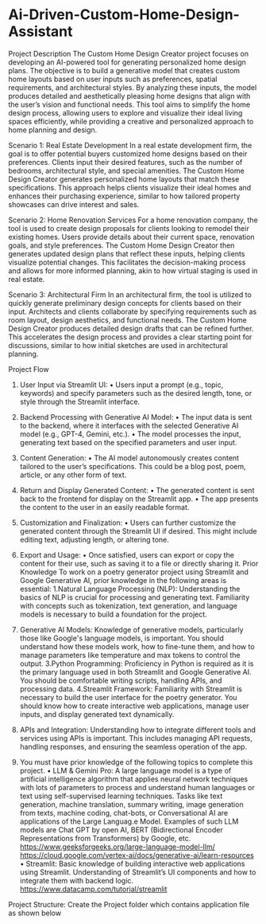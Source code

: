 # Ai-Driven-Custom-Home-Design-Assistant

Project Description
The Custom Home Design Creator project focuses on developing an AI-powered tool for generating personalized home design plans. The objective is to build a generative model that creates custom home layouts based on user inputs such as preferences, spatial requirements, and architectural styles. By analyzing these inputs, the model produces detailed and aesthetically pleasing home designs that align with the user’s vision and functional needs. This tool aims to simplify the home design process, allowing users to explore and visualize their ideal living spaces efficiently, while providing a creative and personalized approach to home planning and design.

Scenario 1: Real Estate Development
In a real estate development firm, the goal is to offer potential buyers customized home designs based on their preferences. Clients input their desired features, such as the number of bedrooms, architectural style, and special amenities. The Custom Home Design Creator generates personalized home layouts that match these specifications. This approach helps clients visualize their ideal homes and enhances their purchasing experience, similar to how tailored property showcases can drive interest and sales.

Scenario 2: Home Renovation Services
For a home renovation company, the tool is used to create design proposals for clients looking to remodel their existing homes. Users provide details about their current space, renovation goals, and style preferences. The Custom Home Design Creator then generates updated design plans that reflect these inputs, helping clients visualize potential changes. This facilitates the decision-making process and allows for more informed planning, akin to how virtual staging is used in real estate.

Scenario 3: Architectural Firm
In an architectural firm, the tool is utilized to quickly generate preliminary design concepts for clients based on their input. Architects and clients collaborate by specifying requirements such as room layout, design aesthetics, and functional needs. The Custom Home Design Creator produces detailed design drafts that can be refined further. This accelerates the design process and provides a clear starting point for discussions, similar to how initial sketches are used in architectural planning.
 

Project Flow

1.	  User Input via Streamlit UI:
•	Users input a prompt (e.g., topic, keywords) and specify parameters such as the desired length, tone, or style through the Streamlit interface.
2.	Backend Processing with Generative AI Model:
•	The input data is sent to the backend, where it interfaces with the selected Generative AI model (e.g., GPT-4, Gemini, etc.).
•	The model processes the input, generating text based on the specified parameters and user input.
5.	Content Generation:
•	The AI model autonomously creates content tailored to the user’s specifications. This could be a blog post, poem, article, or any other form of text.
7.	Return and Display Generated Content:
•	The generated content is sent back to the frontend for display on the Streamlit app.
•	The app presents the content to the user in an easily readable format.
10.	Customization and Finalization:
•	Users can further customize the generated content through the Streamlit UI if desired. This might include editing text, adjusting length, or altering tone.
12.	Export and Usage:
•	Once satisfied, users can export or copy the content for their use, such as saving it to a file or directly sharing it.
Prior Knowledge
To work on a poetry generator project using Streamlit and Google Generative AI, prior knowledge in the following areas is essential:
1.Natural Language Processing (NLP): 
Understanding the basics of NLP is crucial for processing and generating text. Familiarity with  concepts such as tokenization, text generation, and language models is necessary to build a foundation for the project.
2.	Generative AI Models:
  Knowledge of generative models, particularly those like Google's language models, is important. You should understand how these models work, how to fine-tune them, and how to manage parameters like temperature and max tokens to control the output.
3.Python Programming: 
Proficiency in Python is required as it is the primary language used in both Streamlit and Google Generative AI. You should be comfortable writing scripts, handling APIs, and processing data.
4.Streamlit Framework: 
Familiarity with Streamlit is necessary to build the user interface for the poetry generator. You should know how to create interactive web applications, manage user inputs, and display generated text dynamically.

5.	APIs and Integration: 
Understanding how to integrate different tools and services using APIs is important. This includes managing API requests, handling responses, and ensuring the seamless operation of the app.

6.	You must have prior knowledge of the following topics to complete this project.
•	LLM & Gemini Pro:
A large language model is a type of artificial intelligence algorithm that applies neural network techniques with lots of parameters to process and understand human languages or text using self-supervised learning techniques. Tasks like text generation, machine translation, summary writing, image generation from texts, machine coding, chat-bots, or Conversational AI are applications of the Large Languag.e Model. Examples of such LLM models are Chat GPT by open AI, BERT (Bidirectional Encoder Representations from Transformers) by Google, etc.
https://www.geeksforgeeks.org/large-language-model-llm/
 https://cloud.google.com/vertex-ai/docs/generative-ai/learn-resources
•	Streamlit: 
Basic knowledge of building interactive web applications using Streamlit.
Understanding of Streamlit’s UI components and how to integrate them with backend logic.
https://www.datacamp.com/tutorial/streamlit

Project Structure:
Create the Project folder which contains application file as shown below
   
